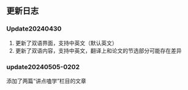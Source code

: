 ## 更新日志

### Update20240430
1. 更新了双语界面，支持中英文（默认英文）
2. 更新了双语内容，支持中英文，翻译上和论文的节选部分可能存在差异
   
### update20240505-0202
添加了两篇“讲点嗑学”栏目的文章
